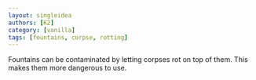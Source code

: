```yaml
---
layout: singleidea
authors: [K2]
category: [vanilla]
tags: [fountains, corpse, rotting]
---
```

Fountains can be contaminated by letting corpses rot on top of them. This makes them more dangerous to use.
